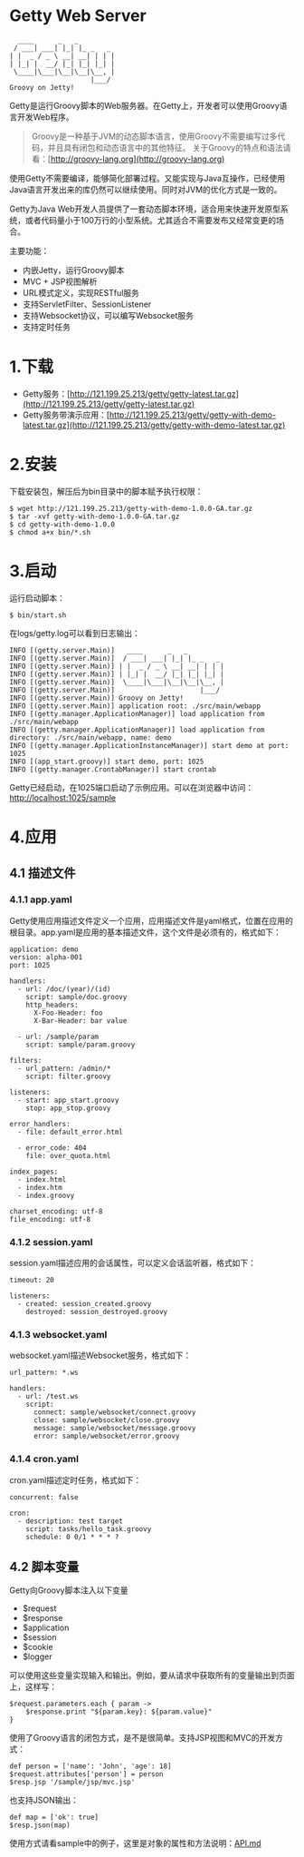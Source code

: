 Getty Web Server
=====
```
  ____      _   _
 / ___| ___| |_| |_ _   _
| |  _ / _ \ __| __| | | |
| |_| |  __/ |_| |_| |_| |
 \____|\___|\__|\__|\__, |
                    |___/
Groovy on Jetty!
```

Getty是运行Groovy脚本的Web服务器。在Getty上，开发者可以使用Groovy语言开发Web程序。

> Groovy是一种基于JVM的动态脚本语言，使用Groovy不需要编写过多代码，并且具有闭包和动态语言中的其他特征。
> 关于Groovy的特点和语法请看：[http://groovy-lang.org](http://groovy-lang.org)

使用Getty不需要编译，能够简化部署过程。又能实现与Java互操作，已经使用Java语言开发出来的库仍然可以继续使用。同时对JVM的优化方式是一致的。

Getty为Java Web开发人员提供了一套动态脚本环境，适合用来快速开发原型系统，或者代码量小于100万行的小型系统。尤其适合不需要发布又经常变更的场合。

主要功能：

- 内嵌Jetty，运行Groovy脚本
- MVC + JSP视图解析
- URL模式定义，实现RESTful服务
- 支持ServletFilter、SessionListener
- 支持Websocket协议，可以编写Websocket服务
- 支持定时任务

# 1.下载

- Getty服务：[http://121.199.25.213/getty/getty-latest.tar.gz](http://121.199.25.213/getty/getty-latest.tar.gz)
- Getty服务带演示应用：[http://121.199.25.213/getty/getty-with-demo-latest.tar.gz](http://121.199.25.213/getty/getty-with-demo-latest.tar.gz)

# 2.安装

下载安装包，解压后为bin目录中的脚本赋予执行权限：

```
$ wget http://121.199.25.213/getty-with-demo-1.0.0-GA.tar.gz
$ tar -xvf getty-with-demo-1.0.0-GA.tar.gz
$ cd getty-with-demo-1.0.0
$ chmod a+x bin/*.sh
```

# 3.启动

运行启动脚本：

```
$ bin/start.sh
```

在logs/getty.log可以看到日志输出：

```
INFO [(getty.server.Main)]   ____      _   _           
INFO [(getty.server.Main)]  / ___| ___| |_| |_ _   _   
INFO [(getty.server.Main)] | |  _ / _ \ __| __| | | |  
INFO [(getty.server.Main)] | |_| |  __/ |_| |_| |_| |  
INFO [(getty.server.Main)]  \____|\___|\__|\__|\__, |  
INFO [(getty.server.Main)]                     |___/   
INFO [(getty.server.Main)] Groovy on Jetty!            
INFO [(getty.server.Main)] application root: ./src/main/webapp
INFO [(getty.manager.ApplicationManager)] load application from ./src/main/webapp
INFO [(getty.manager.ApplicationManager)] load application from directory: ./src/main/webapp, name: demo
INFO [(getty.manager.ApplicationInstanceManager)] start demo at port: 1025
INFO [(app_start.groovy)] start demo, port: 1025
INFO [(getty.manager.CrontabManager)] start crontab
```

Getty已经启动，在1025端口启动了示例应用。可以在浏览器中访问：[http://localhost:1025/sample](http://localhost:1025/sample)

# 4.应用

## 4.1 描述文件

### 4.1.1 app.yaml

Getty使用应用描述文件定义一个应用，应用描述文件是yaml格式，位置在应用的根目录。app.yaml是应用的基本描述文件，这个文件是必须有的，格式如下：

```
application: demo
version: alpha-001
port: 1025

handlers:
  - url: /doc/(year)/(id)
    script: sample/doc.groovy
    http_headers:
      X-Foo-Header: foo
      X-Bar-Header: bar value

  - url: /sample/param
    script: sample/param.groovy

filters:
  - url_pattern: /admin/*
    script: filter.groovy

listeners:
  - start: app_start.groovy
    stop: app_stop.groovy

error_handlers:
  - file: default_error.html
  
  - error_code: 404
    file: over_quota.html

index_pages: 
  - index.html
  - index.htm
  - index.groovy

charset_encoding: utf-8
file_encoding: utf-8
```

### 4.1.2 session.yaml

session.yaml描述应用的会话属性，可以定义会话监听器，格式如下：

```
timeout: 20

listeners:
  - created: session_created.groovy
    destroyed: session_destroyed.groovy
```

### 4.1.3 websocket.yaml

websocket.yaml描述Websocket服务，格式如下：

```
url_pattern: *.ws

handlers:
  - url: /test.ws
    script:
      connect: sample/websocket/connect.groovy
      close: sample/websocket/close.groovy
      message: sample/websocket/message.groovy
      error: sample/websocket/error.groovy
```

### 4.1.4 cron.yaml

cron.yaml描述定时任务，格式如下：

```
concurrent: false

cron:
  - description: test target
    script: tasks/hello_task.groovy
    schedule: 0 0/1 * * * ?
```

## 4.2 脚本变量

Getty向Groovy脚本注入以下变量

- $request
- $response
- $application
- $session
- $cookie
- $logger

可以使用这些变量实现输入和输出。例如，要从请求中获取所有的变量输出到页面上，这样写：

```
$request.parameters.each { param ->
    $response.print "${param.key}: ${param.value}"
}
```

使用了Groovy语言的闭包方式，是不是很简单。支持JSP视图和MVC的开发方式：

```
def person = ['name': 'John', 'age': 18]
$request.attributes['person'] = person
$resp.jsp '/sample/jsp/mvc.jsp'
```

也支持JSON输出：

```
def map = ['ok': true]
$resp.json(map)
```

使用方式请看sample中的例子，这里是对象的属性和方法说明：[API.md](https://github.com/lane-cn/getty/blob/master/API.md)
